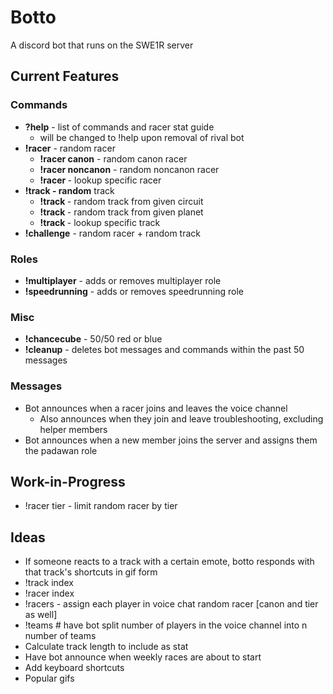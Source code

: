 # Botto
A discord bot that runs on the SWE1R server

## Current Features  
### Commands
* **?help** - list of commands and racer stat guide
  * will be changed to !help upon removal of rival bot
* **!racer** - random racer
  * **!racer canon** - random canon racer
  * **!racer noncanon** - random noncanon racer
  * **!racer <name>** - lookup specific racer
* **!track - random** track
  * **!track <circuit>** - random track from given circuit
  * **!track <planet>** - random track from given planet
  * **!track <name>** - lookup specific track
* **!challenge** - random racer + random track  
### Roles
* **!multiplayer** - adds or removes multiplayer role
* **!speedrunning** - adds or removes speedrunning role  
### Misc
* **!chancecube** - 50/50 red or blue
* **!cleanup** - deletes bot messages and commands within the past 50 messages
### Messages
* Bot announces when a racer joins and leaves the voice channel
  * Also announces when they join and leave troubleshooting, excluding helper members
* Bot announces when a new member joins the server and assigns them the padawan role

## Work-in-Progress
* !racer tier - limit random racer by tier

## Ideas
* If someone reacts to a track with a certain emote, botto responds with that track's shortcuts in gif form
* !track index
* !racer index
* !racers - assign each player in voice chat random racer [canon and tier as well]
* !teams # have bot split number of players in the voice channel into n number of teams
* Calculate track length to include as stat
* Have bot announce when weekly races are about to start
* Add keyboard shortcuts
* Popular gifs
